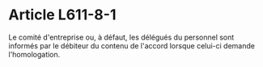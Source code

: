 # Article L611-8-1

Le comité d'entreprise ou, à défaut, les délégués du personnel sont informés par le débiteur du contenu de l'accord lorsque celui-ci demande l'homologation.